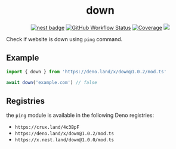 <div align="center">

# down

[![nest badge][nest-badge]](https://nest.land/package/tinyhttp) [![GitHub Workflow Status][gh-actions-img]][github-actions]
[![Coverage][cov-badge]][cov] [![][docs-badge]][docs]

</div>

Check if website is down using `ping` command.

## Example

```ts
import { down } from 'https://deno.land/x/down@1.0.2/mod.ts'

await down('example.com') // false
```

## Registries

the `ping` module is available in the following Deno registries:

- `https://crux.land/4c3BpF`
- `https://deno.land/x/down@1.0.2/mod.ts`
- `https://x.nest.land/down@1.0.0/mod.ts`

[docs-badge]: https://img.shields.io/github/v/release/deno-libs/down?label=Docs&logo=deno&style=for-the-badge&color=black
[docs]: https://doc.deno.land/https/deno.land/x/down/mod.ts
[gh-actions-img]: http://img.shields.io/github/actions/workflow/status/deno-libs/down/main.yml?branch=master&style=for-the-badge&logo=github&label=&color=black
[cov]: https://coveralls.io/github/deno-libs/down
[github-actions]: https://github.com/deno-libs/down/actions
[cov-badge]: https://img.shields.io/coveralls/github/deno-libs/down?style=for-the-badge&color=black&
[nest-badge]: https://img.shields.io/badge/publushed%20on-nest.land-black?style=for-the-badge
